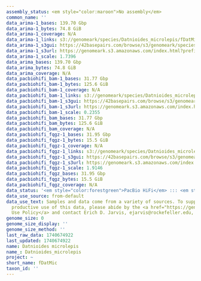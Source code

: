 ```yaml
---
assembly_status: <em style="color:maroon">No assembly</em>
common_name: ''
data_arima-1_bases: 139.70 Gbp
data_arima-1_bytes: 74.8 GiB
data_arima-1_coverage: N/A
data_arima-1_links: s3://genomeark/species/Datnioides_microlepis/fDatMic1/genomic_data/arima/<br>
data_arima-1_s3gui: https://42basepairs.com/browse/s3/genomeark/species/Datnioides_microlepis/fDatMic1/genomic_data/arima/
data_arima-1_s3url: https://genomeark.s3.amazonaws.com/index.html?prefix=species/Datnioides_microlepis/fDatMic1/genomic_data/arima/
data_arima-1_scale: 1.7396
data_arima_bases: 139.70 Gbp
data_arima_bytes: 74.8 GiB
data_arima_coverage: N/A
data_pacbiohifi_bam-1_bases: 31.77 Gbp
data_pacbiohifi_bam-1_bytes: 125.6 GiB
data_pacbiohifi_bam-1_coverage: N/A
data_pacbiohifi_bam-1_links: s3://genomeark/species/Datnioides_microlepis/fDatMic1/genomic_data/pacbio_hifi/<br>
data_pacbiohifi_bam-1_s3gui: https://42basepairs.com/browse/s3/genomeark/species/Datnioides_microlepis/fDatMic1/genomic_data/pacbio_hifi/
data_pacbiohifi_bam-1_s3url: https://genomeark.s3.amazonaws.com/index.html?prefix=species/Datnioides_microlepis/fDatMic1/genomic_data/pacbio_hifi/
data_pacbiohifi_bam-1_scale: 0.2355
data_pacbiohifi_bam_bases: 31.77 Gbp
data_pacbiohifi_bam_bytes: 125.6 GiB
data_pacbiohifi_bam_coverage: N/A
data_pacbiohifi_fqgz-1_bases: 31.95 Gbp
data_pacbiohifi_fqgz-1_bytes: 15.5 GiB
data_pacbiohifi_fqgz-1_coverage: N/A
data_pacbiohifi_fqgz-1_links: s3://genomeark/species/Datnioides_microlepis/fDatMic1/genomic_data/pacbio_hifi/<br>
data_pacbiohifi_fqgz-1_s3gui: https://42basepairs.com/browse/s3/genomeark/species/Datnioides_microlepis/fDatMic1/genomic_data/pacbio_hifi/
data_pacbiohifi_fqgz-1_s3url: https://genomeark.s3.amazonaws.com/index.html?prefix=species/Datnioides_microlepis/fDatMic1/genomic_data/pacbio_hifi/
data_pacbiohifi_fqgz-1_scale: 1.9146
data_pacbiohifi_fqgz_bases: 31.95 Gbp
data_pacbiohifi_fqgz_bytes: 15.5 GiB
data_pacbiohifi_fqgz_coverage: N/A
data_status: '<em style="color:forestgreen">PacBio HiFi</em> ::: <em style="color:forestgreen">Arima</em>'
data_use_source: from-default
data_use_text: Samples and data come from a variety of sources. To support fair and
  productive use of this data, please abide by the <a href="https://genome10k.soe.ucsc.edu/data-use-policies/">Data
  Use Policy</a> and contact Erich D. Jarvis, ejarvis@rockefeller.edu, with any questions.
genome_size: 0
genome_size_display: ''
genome_size_method: ''
last_raw_data: 1740674922
last_updated: 1740674922
name: Datnioides microlepis
name_: Datnioides_microlepis
project: ~
short_name: fDatMic
taxon_id: ''
---
```

